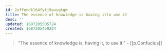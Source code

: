 ```yaml
---
id: 2uffendkl64fytj9auugtgm
title: The essence of knowledge is having itto use it
desc: ''
updated: 1687205505724
created: 1687205459224
---
```


> "The essence of knowledge is, having it, to use it." - [[p.Confucius]]